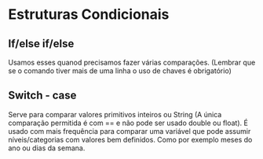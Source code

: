 # Estruturas Condicionais

## If/else if/else

Usamos esses quanod precisamos fazer várias comparações. (Lembrar que se o comando tiver mais de uma linha o uso de chaves é obrigatório)

## Switch - case

Serve para comparar valores primitivos inteiros ou String (A única comparação permitida é com == e não pode ser usado double ou float).
É usado com mais frequência para comparar uma variável que pode assumir níveis/categorias com valores bem definidos. Como por exemplo meses do ano ou dias da semana.
